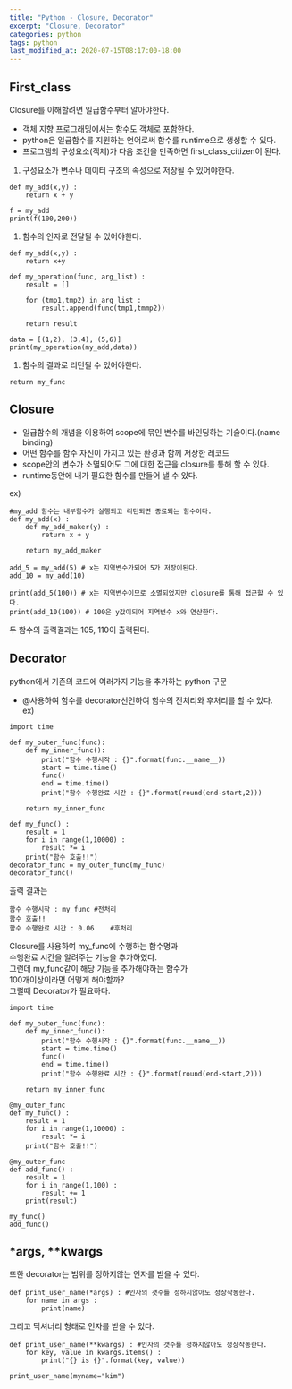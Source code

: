 ```yaml
---
title: "Python - Closure, Decorator"
excerpt: "Closure, Decorator"
categories: python
tags: python
last_modified_at: 2020-07-15T08:17:00-18:00
---
```


## First_class  
Closure를 이해할려면 일급함수부터 알아야한다.  
- 객체 지향 프로그래밍에서는 함수도 객체로 포함한다.  
- python은 일급함수를 지원하는 언어로써 함수를 runtime으로 생성할 수 있다.  
- 프로그램의 구성요소(객체)가 다음 조건을 만족하면 first_class_citizen이 된다.  
1. 구성요소가 변수나 데이터 구조의 속성으로 저장될 수 있어야한다.  
```
def my_add(x,y) :
	return x + y

f = my_add
print(f(100,200))
```
1. 함수의 인자로 전달될 수 있어야한다.  
```
def my_add(x,y) :
	return x+y
	
def my_operation(func, arg_list) :
	result = []
	
	for (tmp1,tmp2) in arg_list :
		result.append(func(tmp1,tmmp2))
	
	return result
	
data = [(1,2), (3,4), (5,6)]
print(my_operation(my_add,data))
```
1. 함수의 결과로 리턴될 수 있어야한다.  
```
return my_func
```  

## Closure    
- 일급함수의 개념을 이용하여 scope에 묶인 변수를 바인딩하는 기술이다.(name binding)  
- 어떤 함수를 함수 자신이 가지고 있는 환경과 함께 저장한 레코드  
- scope안의 변수가 소멸되어도 그에 대한 접근을 closure를 통해 할 수 있다.  
- runtime동안에 내가 필요한 함수를 만들어 낼 수 있다.  

ex)    
```
#my_add 함수는 내부함수가 실행되고 리턴되면 종료되는 함수이다.
def my_add(x) :
	def my_add_maker(y) :
		return x + y
		
	return my_add_maker
```  
```
add_5 = my_add(5) # x는 지역변수가되어 5가 저장이된다.
add_10 = my_add(10)

print(add_5(100)) # x는 지역변수이므로 소멸되었지만 closure를 통해 접근할 수 있다.
print(add_10(100)) # 100은 y값이되어 지역변수 x와 연산한다. 
```  
두 함수의 출력결과는 105, 110이 출력된다.


## Decorator  
python에서 기존의 코드에 여러가지 기능을 추가하는 python 구문  
- @사용하여 함수를 decorator선언하여 함수의 전처리와 후처리를 할 수 있다.  
	ex)  
```
import time

def my_outer_func(func):
    def my_inner_func():
        print("함수 수행시작 : {}".format(func.__name__))
        start = time.time()
        func()
        end = time.time()
        print("함수 수행완료 시간 : {}".format(round(end-start,2)))

    return my_inner_func
	
def my_func() :
	result = 1
	for i in range(1,10000) :
		result *= i
	print("함수 호출!!")
decorator_func = my_outer_func(my_func)
decorator_func()
```  
출력 결과는  
```
함수 수행시작 : my_func #전처리
함수 호출!!
함수 수행완료 시간 : 0.06    #후처리
```  

Closure를 사용하여 my_func에 수행하는 함수명과  
수행완료 시간을 알려주는 기능을 추가하였다.  
그런데 my_func같이 해당 기능을 추가해야하는 함수가  
100개이상이라면 어떻게 해야할까?  
그럴때 Decorator가 필요하다.  
```
import time

def my_outer_func(func):
    def my_inner_func():
        print("함수 수행시작 : {}".format(func.__name__))
        start = time.time()
        func()
        end = time.time()
        print("함수 수행완료 시간 : {}".format(round(end-start,2)))

    return my_inner_func

@my_outer_func	
def my_func() :
	result = 1
	for i in range(1,10000) :
		result *= i
	print("함수 호출!!")
	
@my_outer_func
def add_func() :
	result = 1
	for i in range(1,100) :
		result += 1
	print(result)
	
my_func()
add_func()
```  
  
## *args, **kwargs  
또한 decorator는 범위를 정하지않는 인자를 받을 수 있다.  
```
def print_user_name(*args) : #인자의 갯수를 정하지않아도 정상작동한다.
	for name in args :
		print(name)
```   
그리고 딕셔너리 형태로 인자를 받을 수 있다.  
```
def print_user_name(**kwargs) : #인자의 갯수를 정하지않아도 정상작동한다.
	for key, value in kwargs.items() :
		print("{} is {}".format(key, value))

print_user_name(myname="kim")
```
